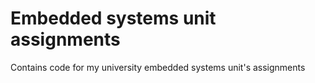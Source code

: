 # Embedded systems unit assignments
Contains code for my university embedded systems unit's assignments
